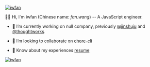 [![iwfan](https://github-profile-trophy.vercel.app/?username=iwfan&no-frame=true&column=-1&margin-w=15&title=Stars,Commit,PullRequest)](https://github.com/ryo-ma/github-profile-trophy)


🙋🏻‍ Hi, I'm iwfan (Chinese name: *fan.wang*) -- A JavaScript engineer.

- 🔭 I’m currently working on null company, previously [@jinshuju](https://github.com/jinshuju) and [@thoughtworks](https://github.com/thoughtworks).

- 👯 I’m looking to collaborate on [chore-cli](https://github.com/iwfan/chore-cli)

- 📄 Know about my experiences [resume](https://github.com/iwfan/react-resume)

[![iwfan](https://github-readme-stats-xcanwin.vercel.app/api?username=iwfan&show_icons=true&hide_border=true&hide=contribs,prs)](https://github.com/anuraghazra/github-readme-stats)
